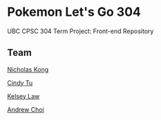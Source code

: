 # Pokemon Let's Go 304

UBC CPSC 304 Term Project: Front-end Repository

## Team

[Nicholas Kong](https://github.com/Asiapenguin)

[Cindy Tu](https://github.com/cindy-yhtu)

[Kelsey Law](https://github.com/kelseylaw)

[Andrew Choi](https://github.com/andrchoi)
